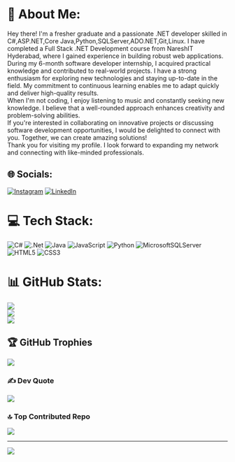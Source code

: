 # 💫 About Me:
Hey there! I'm a fresher graduate and a passionate .NET developer skilled in C#,ASP.NET,Core Java,Python,SQLServer,ADO.NET,Git,Linux. I have completed a  Full Stack .NET Development course from NareshIT Hyderabad, where I gained experience in building robust web applications.<br>During my 6-month software developer internship, I acquired practical knowledge and contributed to real-world projects. I have a strong enthusiasm for exploring new technologies and staying up-to-date in the field. My commitment to continuous learning enables me to adapt quickly and deliver high-quality results.<br>When I'm not coding, I enjoy listening to music and constantly seeking new knowledge. I believe that a well-rounded approach enhances creativity and problem-solving abilities.<br>If you're interested in collaborating on innovative projects or discussing software development opportunities, I would be delighted to connect with you. Together, we can create amazing solutions!<br>Thank you for visiting my profile. I look forward to expanding my network and connecting with like-minded professionals.<br>


## 🌐 Socials:
[![Instagram](https://img.shields.io/badge/Instagram-%23E4405F.svg?logo=Instagram&logoColor=white)](https://www.instagram.com/mr_swpr45/) [![LinkedIn](https://img.shields.io/badge/LinkedIn-%230077B5.svg?logo=linkedin&logoColor=white)](https://www.linkedin.com/in/swpr45/) 

# 💻 Tech Stack:
![C#](https://img.shields.io/badge/c%23-%23239120.svg?style=for-the-badge&logo=c-sharp&logoColor=white) ![.Net](https://img.shields.io/badge/.NET-5C2D91?style=for-the-badge&logo=.net&logoColor=white) ![Java](https://img.shields.io/badge/java-%23ED8B00.svg?style=for-the-badge&logo=openjdk&logoColor=white) ![JavaScript](https://img.shields.io/badge/javascript-%23323330.svg?style=for-the-badge&logo=javascript&logoColor=%23F7DF1E) ![Python](https://img.shields.io/badge/python-3670A0?style=for-the-badge&logo=python&logoColor=ffdd54) ![MicrosoftSQLServer](https://img.shields.io/badge/Microsoft%20SQL%20Server-CC2927?style=for-the-badge&logo=microsoft%20sql%20server&logoColor=white) ![HTML5](https://img.shields.io/badge/html5-%23E34F26.svg?style=for-the-badge&logo=html5&logoColor=white) ![CSS3](https://img.shields.io/badge/css3-%231572B6.svg?style=for-the-badge&logo=css3&logoColor=white) 
# 📊 GitHub Stats:
![](https://github-readme-stats.vercel.app/api?username=swpr45&theme=radical&hide_border=false&include_all_commits=false&count_private=false)<br/>
![](https://github-readme-streak-stats.herokuapp.com/?user=swpr45&theme=radical&hide_border=false)<br/>
![](https://github-readme-stats.vercel.app/api/top-langs/?username=swpr45&theme=radical&hide_border=false&include_all_commits=false&count_private=false&layout=compact)

## 🏆 GitHub Trophies
![](https://github-profile-trophy.vercel.app/?username=swpr45&theme=radical&no-frame=false&no-bg=true&margin-w=4)

### ✍️ Dev Quote
![](https://quotes-github-readme.vercel.app/api?type=horizontal&theme=radical)

### 🔝 Top Contributed Repo
![](https://github-contributor-stats.vercel.app/api?username=swpr45&limit=5&theme=dark&combine_all_yearly_contributions=true)

---
[![](https://visitcount.itsvg.in/api?id=swpr45&icon=0&color=0)](https://visitcount.itsvg.in)

<!-- Proudly created with GPRM ( https://gprm.itsvg.in ) -->
